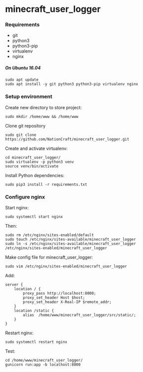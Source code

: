 # minecraft_user_logger

### Requirements
* git
* python3
* python3-pip
* virtualenv
* nginx

##### On Ubuntu 16.04
```
sudo apt update
sudo apt install -y git python3 python3-pip virtualenv nginx
```

### Setup environment
Create new directory to store project:
```
sudo mkdir /home/www && /home/www
```

Clone git repository
```
sudo git clone https://github.com/NationCraft/minecraft_user_logger.git
```

Create and activate virtualenv:
```
cd minecraft_user_logger/
sudo virtualenv -p python3 venv
source venv/bin/activate
```

Install Python dependencies:
```
sudo pip3 install -r requirements.txt
```

### Configure nginx
Start nginx:
```
sudo systemctl start nginx
```

Then:
```
sudo rm /etc/nginx/sites-enabled/default
sudo touch /etc/nginx/sites-available/minecraft_user_logger
sudo ln -s /etc/nginx/sites-available/minecraft_user_logger /etc/nginx/sites-enabled/minecraft_user_logger
```

Make config file for minecraft_user_logger:
```
sudo vim /etc/nginx/sites-enabled/minecraft_user_logger
```
Add:
```
server {
    location / {
        proxy_pass http://localhost:8000;
        proxy_set_header Host $host;
        proxy_set_header X-Real-IP $remote_addr;
    }
    location /static {
        alias  /home/www/minecraft_user_logger/src/static/;
    }
}

```

Restart nginx:
```
sudo systemctl restart nginx
```

Test:
```
cd /home/www/minecraft_user_logger/
gunicorn run:app -b localhost:8000
```